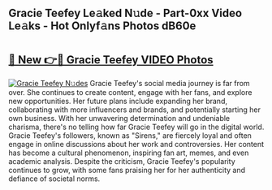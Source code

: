 ## Gracie Teefey Le𝚊ked N𝚞de - Part-0xx Video Le𝚊ks - Hot Onlyf𝚊ns Photos dB60e

# <h2><a href="http://ac24753.deff.icu/?id=Gracie+Teefey">🔗 New 👉🔴 Gracie Teefey VIDEO Photos</a></h2>

[![Gracie Teefey N𝚞des](https://i.imgur.com/rIISA9y.gif)](http://ac24753.deff.icu/?id=Gracie+Teefey)
Gracie Teefey's social media journey is far from over. She continues to create content, engage with her fans, and explore new opportunities. Her future plans include expanding her brand, collaborating with more influencers and brands, and potentially starting her own business. With her unwavering determination and undeniable charisma, there's no telling how far Gracie Teefey will go in the digital world. Gracie Teefey's followers, known as "Sirens," are fiercely loyal and often engage in online discussions about her work and controversies. Her content has become a cultural phenomenon, inspiring fan art, memes, and even academic analysis. Despite the criticism, Gracie Teefey's popularity continues to grow, with some fans praising her for her authenticity and defiance of societal norms.
